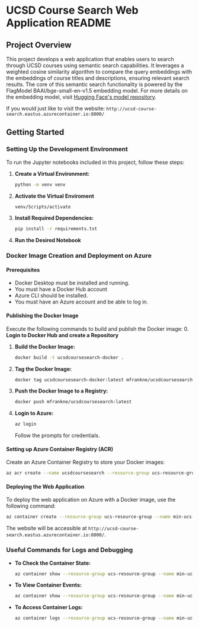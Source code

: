 
# UCSD Course Search Web Application README

## Project Overview
This project develops a web application that enables users to search through UCSD courses using semantic search capabilities. It leverages a weighted cosine similarity algorithm to compare the query embeddings with the embeddings of course titles and descriptions, ensuring relevant search results. The core of this semantic search functionality is powered by the FlagModel BAAI/bge-small-en-v1.5 embedding model. For more details on the embedding model, visit [Hugging Face's model repository](https://huggingface.co/BAAI/bge-small-en-v1.5).

If you would just like to visit the website: `http://ucsd-course-search.eastus.azurecontainer.io:8000/`

## Getting Started

### Setting Up the Development Environment
To run the Jupyter notebooks included in this project, follow these steps:

1. **Create a Virtual Environment:**
   ```sh
   python -m venv venv
   ```
2. **Activate the Virtual Enviroment**
    ```sh
    venv/Scripts/activate
    ```
3. **Install Required Dependencies:**
   ```sh
   pip install -r requirements.txt
   ```
4. **Run the Desired Notebook**

### Docker Image Creation and Deployment on Azure

#### Prerequisites
- Docker Desktop must be installed and running.
- You must have a Docker Hub account
- Azure CLI should be installed.
- You must have an Azure account and be able to log in.

#### Publishing the Docker Image
Execute the following commands to build and publish the Docker image:
0. **Login to Docker Hub and create a Repository**
1. **Build the Docker Image:**
   ```sh
   docker build -t ucsdcoursesearch-docker .
   ```
2. **Tag the Docker Image:**
   ```sh
   docker tag ucsdcoursesearch-docker:latest mfrankne/ucsdcoursesearch:latest
   ```
3. **Push the Docker Image to a Registry:**
   ```sh
   docker push mfrankne/ucsdcoursesearch:latest
   ```
4. **Login to Azure:**
   ```sh
   az login
   ```
   Follow the prompts for credentials.

#### Setting up Azure Container Registry (ACR)
Create an Azure Container Registry to store your Docker images:

```sh
az acr create --name ucsdcoursesearch --resource-group ucs-resource-group --sku standard --admin-enabled true
```

#### Deploying the Web Application
To deploy the web application on Azure with a Docker image, use the following command:

```sh
az container create --resource-group ucs-resource-group --name min-ucs-app-instance --image mfrankne/ucsdcoursesearch:latest --cpu 2 --memory 3 --dns-name-label ucsd-course-search --ports 8000
```

The website will be accessible at `http://ucsd-course-search.eastus.azurecontainer.io:8000/`.

### Useful Commands for Logs and Debugging
- **To Check the Container State:**
  ```sh
  az container show --resource-group ucs-resource-group --name min-ucs-app-instance --query containers[0].instanceView.currentState.state
  ```
- **To View Container Events:**
  ```sh
  az container show --resource-group ucs-resource-group --name min-ucs-app-instance --query instanceView.events
  ```
- **To Access Container Logs:**
  ```sh
  az container logs --resource-group ucs-resource-group --name min-ucs-app-instance
  ```
